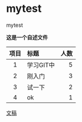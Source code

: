 # mytest
mytest

**这是一个自述文件**

| 项目 | 标题  | 人数 |
| :--:| :------- | --: |
| 1 | 学习GIT中  | 5 |
| 2 | 刚入门  | 3 |
| 3 | 试一下  | 2 |
| 4 | ok | 1 |



[文稿](./index.html)



